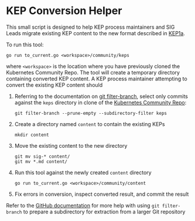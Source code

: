 # KEP Conversion Helper

This small script is designed to help KEP process maintainers and SIG Leads
migrate existing KEP content to the new format described in [KEP1a][].

To run this tool:

```
go run to_current.go <workspace>/community/keps
```

where `<workspace>` is the location where you have previously cloned the Kubernetes Community Repo. The tool
will create a temporary directory containing converted KEP content. A KEP process maintainer attempting to
convert the existing KEP content should

1. Referring to the documentation on [git filter-branch][], select only commits against the `keps` directory
   in clone of the [Kubernetes Community Repo][]: 

   ```
   git filter-branch --prune-empty --subdirectory-filter keps

   ```
1. Create a directory named `content` to contain the existing KEPs

   ```
   mkdir content
   ```

1. Move the existing content to the new directory

   ```
   git mv sig-* content/
   git mv *.md content/
   ```

1. Run this tool against the newly created `content` directory

   ```
   go run to_current.go <workspace>/community/content
   ```

1. Fix errors in conversion, inspect converted result, and commit the result


Refer to the [GitHub documentation][] for more help with using `git filter-branch` to prepare a subdirectory for extraction
from a larger Git repository

[KEP1a]: https://github.com/kubernetes/community/blob/3b3f730761a7ab902672720ab1a254b1dd0aa387/keps/0001a-meta-kep-implementation.md
[Kubernetes Community Repo]: https://github.com/kubernetes/community/
[git filter-branch]: https://git-scm.com/docs/git-filter-branch
[GitHub documentation]: https://help.github.com/articles/splitting-a-subfolder-out-into-a-new-repository/
